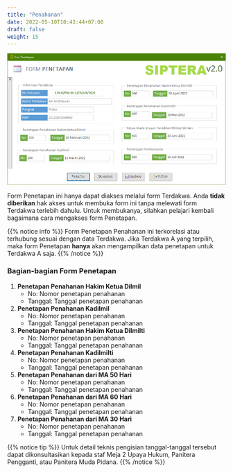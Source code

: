 ```yaml
---
title: "Penahanan"
date: 2022-05-10T10:43:44+07:00
draft: false
weight: 15
---
```


![Form Penetapan](images/form-penetapan.png)

Form Penetapan ini hanya dapat diakses melalui form Terdakwa. Anda **tidak diberikan** hak akses untuk membuka form ini tanpa melewati form Terdakwa terlebih dahulu. Untuk membukanya, silahkan pelajari kembali bagaimana cara mengakses form Penetapan.

{{% notice info %}}
Form Penetapan Penahanan ini terkorelasi atau terhubung sesuai dengan data Terdakwa. Jika Terdakwa A yang terpilih, maka form Penetapan **hanya** akan mengampilkan data penetapan untuk Terdakwa A saja.
{{% /notice %}}

### Bagian-bagian Form Penetapan

1. **Penetapan Penahanan Hakim Ketua Dilmil**
    - No: Nomor penetapan penahanan
    - Tanggal: Tanggal penetapan penahanan
2. **Penetapan Penahanan Kadilmil**
    - No: Nomor penetapan penahanan
    - Tanggal: Tanggal penetapan penahanan
3. **Penetapan Penahanan Hakim Ketua Dilmilti**
    - No: Nomor penetapan penahanan
    - Tanggal: Tanggal penetapan penahanan
4. **Penetapan Penahanan Kadilmilti**
    - No: Nomor penetapan penahanan
    - Tanggal: Tanggal penetapan penahanan
5. **Penetapan Penahanan dari MA 50 Hari**
    - No: Nomor penetapan penahanan
    - Tanggal: Tanggal penetapan penahanan
6. **Penetapan Penahanan dari MA 60 Hari**
    - No: Nomor penetapan penahanan
    - Tanggal: Tanggal penetapan penahanan
7. **Penetapan Penahanan dari MA 30 Hari**
    - No: Nomor penetapan penahanan
    - Tanggal: Tanggal penetapan penahanan

{{% notice tip %}}
Untuk detail teknis pengisian tanggal-tanggal tersebut dapat dikonsultasikan kepada staf Meja 2 Upaya Hukum, Panitera Pengganti, atau Panitera Muda Pidana.
{{% /notice %}}
